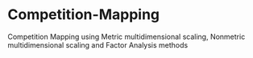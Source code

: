 # Competition-Mapping
 Competition Mapping using Metric multidimensional scaling, Nonmetric multidimensional scaling and Factor Analysis methods
